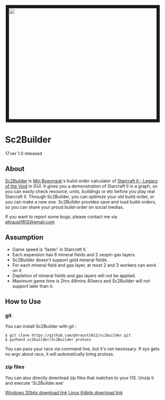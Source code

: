 <div align="center">
    <a href="https://www.youtube.com/watch?v=ihJu7IURpAk" target="_blank">
        <img src="https://img.youtube.com/vi/ihJu7IURpAk/0.jpg" width="480" height="360" border="10">
    </a>
</div>

# Sc2Builder

17.ver 1.0 released

## About

[Sc2Builder](https://github.com/phraust1612/sc2builder) is [Min Byeonguk](https://github.com/phraust1612)'s build-order calculator of [Starcraft II - Legacy of the Void](https://starcraft2.com) in GUI. It gives you a demonstration of Starcraft II in a graph, so you can easily check resource, units, buildings or etc before you play real Starcraft II. Through Sc2Builder, you can optimize your old build-order, or you can make a new one. Sc2Builder provides save and load build-orders, so you can share your proud build-order on social medias.


If you want to report some bugs, please contact me via phraust1612@gmail.com

## Assumption

+ Game speed is 'faster' in Starcraft II.
+ Each expansion has 8 mineral fields and 2 vespin gas layers.
+ Sc2Builder doesn't support gold mineral fields.
+ For each mineral field and gas layer, at most 2 and 3 workers can work on it.
+ Depletion of mineral fields and gas layers will not be applied.
+ Maximum game time is 2hrs 46mins 40secs and Sc2Builder will not support later than it.

## How to Use

### git

You can install Sc2Builder with git :

```shell
$ git clone https://github.com/phraust1612/sc2builder.git
$ python3 sc2builder/Sc2Builder protoss
```

You can pass your race via command line, but it's not necessary.
If sys gets no argv about race, it will automatically bring protoss.


### zip files

You can also directly download zip files that matches to your OS.
Unzip it and execute 'Sc2Builder.exe'

[Windows 32bits download link](https://github.com/phraust1612/sc2builder/raw/master/build/Sc2Builder_Windows32.zip)
[Linux 64bits download link](https://github.com/phraust1612/sc2builder/raw/master/build/Sc2Builder_Linux64.zip)
